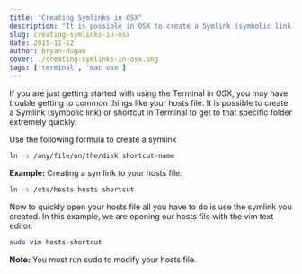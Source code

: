 ```yaml
---
title: "Creating Symlinks in OSX"
description: "It is possible in OSX to create a Symlink (symbolic link) or shortcut in Terminal to get to that specific folder extremely quickly."
slug: creating-symlinks-in-osx
date: 2015-11-12
author: bryan-dugan
cover: ./creating-symlinks-in-osx.png
tags: ['terminal', 'mac osx']
---
```


If you are just getting started with using the Terminal in OSX, you may have trouble getting to common things like your hosts file. It is possible to create a Symlink (symbolic link) or shortcut in Terminal to get to that specific folder extremely quickly.

Use the following formula to create a symlink

```bash
ln -s /any/file/on/the/disk shortcut-name
```

**Example:** Creating a symlink to your hosts file.

```bash
ln -s /etc/hosts hosts-shortcut
```

Now to quickly open your hosts file all you have to do is use the symlink you created. In this example, we are opening our hosts file with the vim text editor.

```bash
sudo vim hosts-shortcut
```

**Note:** You must run sudo to modify your hosts file.
